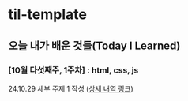 # til-template

## 오늘 내가 배운 것들(Today I Learned)

### [10월 다섯째주, 1주차] : html, css, js

24.10.29 세부 주제 1 작성 ([상세 내역 링크](https://github.com/kakao-cloud-edu-5/til-template/blob/main/Oct/2024-10-29))
